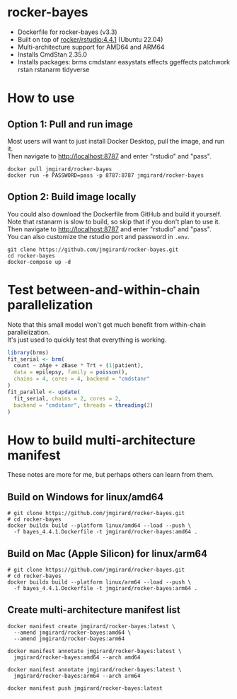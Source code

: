 # rocker-bayes
- Dockerfile for rocker-bayes (v3.3)
- Built on top of [rocker/rstudio:4.4.1](https://github.com/rocker-org/rocker-versioned2/blob/master/dockerfiles/rstudio_4.4.1.Dockerfile) (Ubuntu 22.04)
- Multi-architecture support for AMD64 and ARM64
- Installs CmdStan 2.35.0
- Installs packages: brms cmdstanr easystats effects ggeffects patchwork rstan rstanarm tidyverse

# How to use

## Option 1: Pull and run image
Most users will want to just install Docker Desktop, pull the image, and run it.<br />
Then navigate to <http://localhost:8787> and enter "rstudio" and "pass".

```
docker pull jmgirard/rocker-bayes
docker run -e PASSWORD=pass -p 8787:8787 jmgirard/rocker-bayes
```

## Option 2: Build image locally
You could also download the Dockerfile from GitHub and build it yourself.<br />
Note that rstanarm is slow to build, so skip that if you don't plan to use it.<br />
Then navigate to <http://localhost:8787> and enter "rstudio" and "pass".<br />
You can also customize the rstudio port and password in `.env`.

```
git clone https://github.com/jmgirard/rocker-bayes.git
cd rocker-bayes
docker-compose up -d
```

# Test between-and-within-chain parallelization
Note that this small model won't get much benefit from within-chain parallelization. <br />
It's just used to quickly test that everything is working.

```r
library(brms)
fit_serial <- brm(
  count ~ zAge + zBase * Trt + (1|patient),
  data = epilepsy, family = poisson(),
  chains = 4, cores = 4, backend = "cmdstanr"
)
fit_parallel <- update(
  fit_serial, chains = 2, cores = 2,
  backend = "cmdstanr", threads = threading(2)
)
```

# How to build multi-architecture manifest
These notes are more for me, but perhaps others can learn from them.

## Build on Windows for linux/amd64

```
# git clone https://github.com/jmgirard/rocker-bayes.git
# cd rocker-bayes
docker buildx build --platform linux/amd64 --load --push \
  -f bayes_4.4.1.Dockerfile -t jmgirard/rocker-bayes:amd64 .
```

## Build on Mac (Apple Silicon) for linux/arm64

```
# git clone https://github.com/jmgirard/rocker-bayes.git
# cd rocker-bayes
docker buildx build --platform linux/arm64 --load --push \
  -f bayes_4.4.1.Dockerfile -t jmgirard/rocker-bayes:arm64 .
```

## Create multi-architecture manifest list

```
docker manifest create jmgirard/rocker-bayes:latest \
  --amend jmgirard/rocker-bayes:amd64 \
  --amend jmgirard/rocker-bayes:arm64

docker manifest annotate jmgirard/rocker-bayes:latest \
  jmgirard/rocker-bayes:amd64 --arch amd64

docker manifest annotate jmgirard/rocker-bayes:latest \
  jmgirard/rocker-bayes:arm64 --arch arm64

docker manifest push jmgirard/rocker-bayes:latest
```

